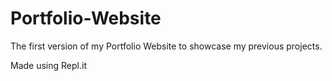 # Portfolio-Website
The first version of my Portfolio Website to showcase my previous projects.

Made using Repl.it
